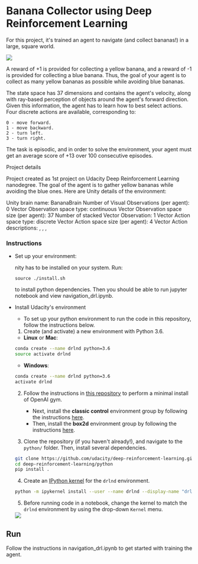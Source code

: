 # Banana Collector using Deep Reinforcement Learning 

For this project, it's trained an agent to navigate (and collect bananas!) in a large, square world.

<img src='https://s3.amazonaws.com/video.udacity-data.com/topher/2018/June/5b1ab4b0_banana/banana.gif' align='center'>

A reward of +1 is provided for collecting a yellow banana, and a reward of -1 is provided for collecting a blue banana. Thus, the goal of your agent is to collect as many yellow bananas as possible while avoiding blue bananas.

The state space has 37 dimensions and contains the agent's velocity, along with ray-based perception of objects around the agent's forward direction. Given this information, the agent has to learn how to best select actions. Four discrete actions are available, corresponding to:

    0 - move forward.
    1 - move backward.
    2 - turn left.
    3 - turn right.

The task is episodic, and in order to solve the environment, your agent must get an average score of +13 over 100 consecutive episodes.

Project details

Project created as 1st project on Udacity Deep Reinforcement Learning nanodegree. The goal of the agent is to gather yellow bananas while avoiding the blue ones. Here are Unity details of the environment:

Unity brain name: BananaBrain
        Number of Visual Observations (per agent): 0
        Vector Observation space type: continuous
        Vector Observation space size (per agent): 37
        Number of stacked Vector Observation: 1
        Vector Action space type: discrete
        Vector Action space size (per agent): 4
        Vector Action descriptions: , , , 
    
### Instructions
* Set up your environment: 

	nity has to be installed on your system. Run:
	```
	source ./install.sh
	```

	to install python dependencies. Then you should be able to run jupyter notebook and view navigation_drl.ipynb. 

* Install Udacity's environment



	* To set up your python environment to run the code in this repository, follow the instructions below.

	1. Create (and activate) a new environment with Python 3.6.

	- __Linux__ or __Mac__: 
	```bash
	conda create --name drlnd python=3.6
	source activate drlnd
	```
	- __Windows__: 
	```bash
	conda create --name drlnd python=3.6 
	activate drlnd
	```

	2. Follow the instructions in [this repository](https://github.com/openai/gym) to perform a minimal install of OpenAI gym.  
		- Next, install the **classic control** environment group by following the instructions [here](https://github.com/openai/gym#classic-control).
		- Then, install the **box2d** environment group by following the instructions [here](https://github.com/openai/gym#box2d).

	3. Clone the repository (if you haven't already!), and navigate to the `python/` folder.  Then, install several dependencies.
	```bash
	git clone https://github.com/udacity/deep-reinforcement-learning.git
	cd deep-reinforcement-learning/python
	pip install .
	```

	4. Create an [IPython kernel](http://ipython.readthedocs.io/en/stable/install/kernel_install.html) for the `drlnd` environment.  
	```bash
	python -m ipykernel install --user --name drlnd --display-name "drlnd"
	```

	5. Before running code in a notebook, change the kernel to match the `drlnd` environment by using the drop-down `Kernel` menu. 

	<img src='https://user-images.githubusercontent.com/10624937/42386929-76f671f0-8106-11e8-9376-f17da2ae852e.png'>


## Run
Follow the instructions in navigation_drl.ipynb to get started with training the agent.
